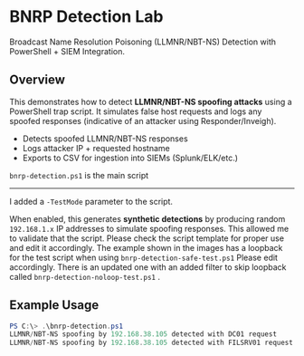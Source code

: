 # BNRP Detection Lab
Broadcast Name Resolution Poisoning (LLMNR/NBT-NS) Detection with PowerShell + SIEM Integration.

## Overview
This demonstrates how to detect **LLMNR/NBT-NS spoofing attacks** using a PowerShell trap script. 
It simulates false host requests and logs any spoofed responses (indicative of an attacker using Responder/Inveigh).

-  Detects spoofed LLMNR/NBT-NS responses
-  Logs attacker IP + requested hostname
-  Exports to CSV for ingestion into SIEMs (Splunk/ELK/etc.)

`bnrp-detection.ps1` is the main script

---

I added a `-TestMode` parameter to the script.  

When enabled, this generates **synthetic detections** by producing random `192.168.1.x` IP addresses 
to simulate spoofing responses. This allowed me to validate that the script. Please check the script
template for proper use and edit it accordingly. The example shown in the images has a loopback for the 
test script when using `bnrp-detection-safe-test.ps1` Please edit accordingly. There is an updated one 
with an added filter to skip loopback called `bnrp-detection-noloop-test.ps1` .

##  Example Usage
```powershell
PS C:\> .\bnrp-detection.ps1
LLMNR/NBT-NS spoofing by 192.168.38.105 detected with DC01 request
LLMNR/NBT-NS spoofing by 192.168.38.105 detected with FILSRV01 request
